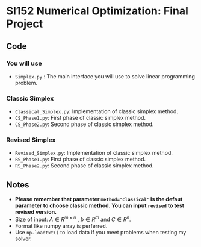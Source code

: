 # SI152 Numerical Optimization: Final Project

## Code 

### You will use

- `Simplex.py` : The main interface you will use to solve linear programming problem. 

### Classic Simplex

- `Classical_Simplex.py`: Implementation of classic simplex method.
- `CS_Phase1.py`: First phase of classic simplex method.
- `CS_Phase2.py`: Second phase of classic simplex method.

### Revised Simplex

- `Revised_Simplex.py`: Implementation of classic simplex method.
- `RS_Phase1.py`: First phase of classic simplex method.
- `RS_Phase2.py`: Second phase of classic simplex method.

## Notes

- **Please remember that parameter `method='classical'` is the defaut parameter to choose classic method. You can input `revised` to test  revised version.**   
- Size of input: $A\in R^{m\times n}$ , $b\in R^{m}$ and $C \in R^{n}$. 
- Format like numpy array is perferred. 
- Use `np.loadtxt()` to load data if you meet problems when testing my solver.
